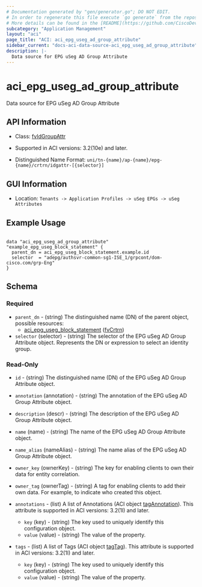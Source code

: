 ```yaml
---
# Documentation generated by "gen/generator.go"; DO NOT EDIT.
# In order to regenerate this file execute `go generate` from the repository root.
# More details can be found in the [README](https://github.com/CiscoDevNet/terraform-provider-aci/blob/master/README.md).
subcategory: "Application Management"
layout: "aci"
page_title: "ACI: aci_epg_useg_ad_group_attribute"
sidebar_current: "docs-aci-data-source-aci_epg_useg_ad_group_attribute"
description: |-
  Data source for EPG uSeg AD Group Attribute
---
```


# aci_epg_useg_ad_group_attribute #

Data source for EPG uSeg AD Group Attribute

## API Information ##

* Class: [fvIdGroupAttr](https://pubhub.devnetcloud.com/media/model-doc-latest/docs/app/index.html#/objects/fvIdGroupAttr/overview)

* Supported in ACI versions: 3.2(10e) and later.

* Distinguished Name Format: `uni/tn-{name}/ap-{name}/epg-{name}/crtrn/idgattr-[{selector}]`

## GUI Information ##

* Location: `Tenants -> Application Profiles -> uSeg EPGs -> uSeg Attributes`

## Example Usage ##

```hcl

data "aci_epg_useg_ad_group_attribute" "example_epg_useg_block_statement" {
  parent_dn = aci_epg_useg_block_statement.example.id
  selector  = "adepg/authsvr-common-sg1-ISE_1/grpcont/dom-cisco.com/grp-Eng"
}

```

## Schema ##

### Required ###

* `parent_dn` - (string) The distinguished name (DN) of the parent object, possible resources:
  - [aci_epg_useg_block_statement](https://registry.terraform.io/providers/CiscoDevNet/aci/latest/docs/resources/epg_useg_block_statement) ([fvCrtrn](https://pubhub.devnetcloud.com/media/model-doc-latest/docs/app/index.html#/objects/fvCrtrn/overview))
* `selector` (selector) - (string) The selector of the EPG uSeg AD Group Attribute object. Represents the DN or expression to select an identity group.

### Read-Only ###

* `id` - (string) The distinguished name (DN) of the EPG uSeg AD Group Attribute object.
* `annotation` (annotation) - (string) The annotation of the EPG uSeg AD Group Attribute object.
* `description` (descr) - (string) The description of the EPG uSeg AD Group Attribute object.
* `name` (name) - (string) The name of the EPG uSeg AD Group Attribute object.
* `name_alias` (nameAlias) - (string) The name alias of the EPG uSeg AD Group Attribute object.
* `owner_key` (ownerKey) - (string) The key for enabling clients to own their data for entity correlation.
* `owner_tag` (ownerTag) - (string) A tag for enabling clients to add their own data. For example, to indicate who created this object.

* `annotations` - (list) A list of Annotations (ACI object [tagAnnotation](https://pubhub.devnetcloud.com/media/model-doc-latest/docs/app/index.html#/objects/tagAnnotation/overview)). This attribute is supported in ACI versions: 3.2(1l) and later.
  * `key` (key) - (string) The key used to uniquely identify this configuration object.
  * `value` (value) - (string) The value of the property.

* `tags` - (list) A list of Tags (ACI object [tagTag](https://pubhub.devnetcloud.com/media/model-doc-latest/docs/app/index.html#/objects/tagTag/overview)). This attribute is supported in ACI versions: 3.2(1l) and later.
  * `key` (key) - (string) The key used to uniquely identify this configuration object.
  * `value` (value) - (string) The value of the property.
